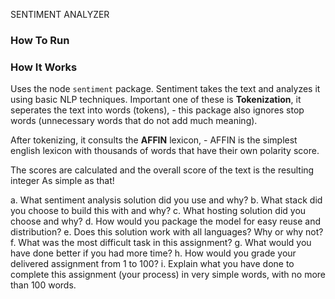 SENTIMENT ANALYZER

### How To Run

### How It Works

Uses the node `sentiment` package. Sentiment takes the text and analyzes it using basic NLP techniques.
Important one of these is **Tokenization**, it seperates the text into words (tokens),
	- this package also ignores stop words (unnecessary words that do not add much meaning).

After tokenizing, it consults the **AFFIN** lexicon,
	- AFFIN is the simplest english lexicon with thousands of words that have their own polarity score.

The scores are calculated and the overall score of the text is the resulting integer
As simple as that!


a. What sentiment analysis solution did you use and why?
b. What stack did you choose to build this with and why?
c. What hosting solution did you choose and why?
d. How would you package the model for easy reuse and distribution?
e. Does this solution work with all languages? Why or why not?
f. What was the most difficult task in this assignment?
g. What would you have done better if you had more time?
h. How would you grade your delivered assignment from 1 to 100?
i. Explain what you have done to complete this assignment (your process) in very simple
words, with no more than 100 words.